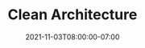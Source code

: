 ---
title: "Clean Architecture"
date: 2021-11-03T08:00:00-07:00
categories:
  - blog
tags:
  - asp-net-core
  - clean-architecture
---